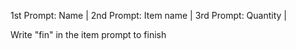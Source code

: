 1st Prompt: Name | 
2nd Prompt: Item name | 
3rd Prompt: Quantity | 

Write "fin" in the item prompt to finish

